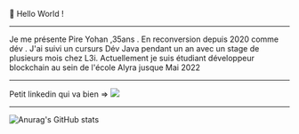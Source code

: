  👋 Hello World ! 
 <hr>
  Je me présente Pire Yohan ,35ans . En reconversion depuis 2020 comme dév . J'ai suivi un cursurs Dév Java pendant un an avec un stage de plusieurs mois chez L3i.
  Actuellement je suis étudiant développeur blockchain au sein de l'école Alyra jusque Mai 2022
<hr>

 Petit linkedin qui va bien => <a href="https://www.linkedin.com/in/yohan-pire/">
<img src="https://img.shields.io/badge/linkedin--lightgrey?style=social&logo=linkedin">
</a>
<hr>

![Anurag's GitHub stats](https://github-readme-stats.vercel.app/api?username=Pireyohan&show_icons=true&theme=radical)
<!---
Pireyohan/Pireyohan is a ✨ special ✨ repository because its `README.md` (this file) appears on your GitHub profile.
You can click the Preview link to take a look at your changes.
--->
